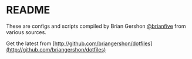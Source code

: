 README
======

These are configs and scripts compiled by Brian Gershon [@brianfive](http://www.twitter.com/brianfive) from various sources.

Get the latest from [http://github.com/briangershon/dotfiles](http://github.com/briangershon/dotfiles)
